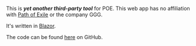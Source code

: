 ﻿
This is ***yet another third-party tool*** for POE. This web app has no affiliation with [Path of Exile](https://www.pathofexile.com/) or the company GGG.

It's written in [Blazor](https://dotnet.microsoft.com/apps/aspnet/web-apps/blazor).

The code can be found [here](https://github.com/JonathanMcCaffrey/poe-hideoutground) on GitHub.